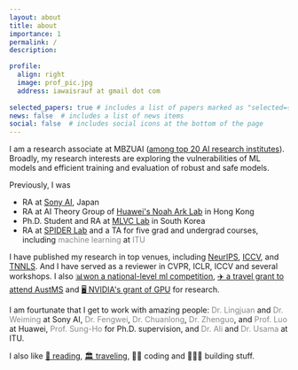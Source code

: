 ```yaml
---
layout: about
title: about
importance: 1
permalink: /
description: 

profile:
  align: right
  image: prof_pic.jpg
  address: iawaisrauf at gmail dot com
  
selected_papers: true # includes a list of papers marked as "selected={true}"
news: false  # includes a list of news items
social: false  # includes social icons at the bottom of the page
---
```


<style>
  /*Style for muted links*/
  .muted-link {
    color: #888; /*Muted gray color*/
    text-decoration: none; /*Remove underline*/
  }
  /*Style for muted links when hovered over*/
  .muted-link:hover {
    color: #555; /*Darker gray color when hovering*/
  }
</style>

I am a research associate at MBZUAI ([among top 20 AI research institutes](https://csrankings.org/#/index?ai&vision&mlmining&nlp&world)). Broadly, my research interests are exploring the vulnerabilities of ML models and efficient training and evaluation of robust and safe models.

Previously, I was
<ul>
  <li> RA at <a href="https://ai.sony/">Sony AI</a>, Japan
  </li>
  <li> RA at AI Theory Group of <a href="http://www.noahlab.com.hk/">Huawei's Noah Ark Lab</a> in Hong Kong
  </li>
  <li> Ph.D. Student and RA at <a href="https://sites.google.com/khu.ac.kr/mlvclab/">MLVC Lab</a> in South Korea
  </li>
  <li> RA at <a href="http://www.spider.itu.edu.pk">SPIDER Lab</a> and a TA for five grad and undergrad courses, including <a href="https://awaisrauf.github.io/ee512/" class="muted-link">machine learning</a> at <a href="http://www.itu.edu.pk/" class="muted-link">ITU </a>
  </li>
  <!-- <li> Teaching Assistant for graduate and undergraduate courses, including <a href="https://awaisrauf.github.io/ee512/" class="muted-link">machine learning</a> -->
</ul>

I have published my research in top venues, including [NeurIPS](), [ICCV](), and [TNNLS](). And I have served as a reviewer in CVPR, ICLR, ICCV and several workshops. I also [📊won a national-level ml competition](https://awaisrauf.github.io/election_prediction), [✈️ a travel grant to attend AustMS](https://sites.google.com/view/2022-workshop-bridgingmathstcs) and [🖥 NVIDIA's grant of GPU](https://developer.nvidia.com/academic_gpu_seeding) for research.

I am fourtunate that I get to work with amazing people: <a href="https://sites.google.com/view/lingjuan-lyu/home" class="muted-link"> Dr. Lingjuan </a> and <a href="https://weiming.me" class="muted-link"> Dr. Weiming </a> at Sony AI, <a href="https://scholar.google.com.hk/citations?user=1M00Yg8AAAAJ&hl=zh-TW" class="muted-link"> Dr. Fengwei</a>, <a href="https://scholar.google.com/citations?user=_fgE3u8AAAAJ&hl=en" class="muted-link"> Dr. Chuanlong</a>, <a href="https://scholar.google.com/citations?user=XboZC1AAAAAJ&hl=en" class="muted-link"> Dr. Zhenguo</a>, and <a href="https://scholar.google.com.hk/citations?user=aXdjxb4AAAAJ&hl=en" class="muted-link"> Prof. Luo</a> at Huawei, <a href="https://scholar.google.co.kr/citations?user=EULut5oAAAAJ&hl=ko" class="muted-link"> Prof. Sung-Ho</a> for Ph.D. supervision, and <a href="https://itu.edu.pk/faculty-itu/dr-ali-ahmed/" class="muted-link"> Dr. Ali </a> and <a href="http://usamabinsikandar.weebly.com/teaching.html" class="muted-link"> Dr. Usama </a> at ITU.

 I also like [📖 reading](https://www.goodreads.com/review/list/90419452-awais?page=1&per_page=100&print=true&ref=nav_mybooks&shelf=read&utf8), [🏛 traveling](), 🧑‍💻 coding and 👷🏼‍♂️ building stuff.

